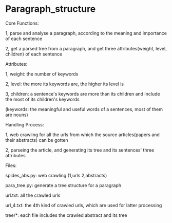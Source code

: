 # Paragraph_structure


Core Functions: 

1, parse and analyse a paragraph, according to the meaning and importance of each sentence

2, get a parsed tree from a paragraph, and get three attributes(weight, level, children) of each sentence


Attributes:

1, weight: the number of keywords

2, level: the more its keywords are, the higher its level is

3, children: a sentence's keywords are more than its children and include the most of its children's keywords

(keywords: the meaningful and useful words of a sentences, most of them are nouns)


Handling Process:

1, web crawling for all the urls from which the source articles(papers and their abstracts) can be gotten

2, parseing the article, and generating its tree and its sentences' three attributes


Files:

spides_abs.py: web crawling (1,urls 2,abstracts)

para_tree.py: generate a tree structure for a paragraph

url.txt: all the crawled urls

url_4.txt: the 4th kind of crawled urls, which are used for latter processing

tree/*: each file includes the crawled abstract and its tree 






